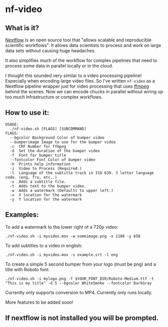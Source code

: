 # nf-video

## What is it?

[Nextflow](https://www.nextflow.io) is an open source tool that "allows scalable and reproducible scientific workflows". It allows data scientists to process and work on large data sets without causing huge headaches.

It also simplifies much of the workflow for complex pipelines that need to process some data in parallel locally or in the cloud.

I thought this sounded very similar to a video processing pipeline! Especially when encoding large video files. So I've written `nf-video` as a Nextflow pipeline wrapper just for video processing that uses [ffmpeg](https://www.ffmpeg.org) behind the scenes. Now we can encode chucks in parallel without wiring up too much infrastructure or complex workflows.

## How to use it:

```
USAGE:
  ./nf-video.sh [FLAGS] [SUBCOMMAND]
FLAGS:
  --bgcolor Background Color of bumper video
  --bumperimage Image to use for the bumper video
  -c  CRF Number for ffmpeg
  -d  Set the duration of the bumper video
  -f  Font for bumper title
  --fontcolor Font Color of bumper video
  -h  Prints help information
  -i  Video to Process (Required.)
  -l  Language of the subtitle track in ISO 639. 3 letter language code. (eng, fra, etc..)
  -s  Adds a subtitle file.
  -t  Adds text to the bumper video.
  -w  Adds a watermark (Defaults to upper left.)
  -x  X location for the watermark
  -y  Y location for the watermark
```

## Examples:

To add a watermark to the lower right of a 720p video:
```
./nf-video.sh -i myvideo.mov -w someimage.png -x 1180 -y 650
```

To add subtitles to a video in english:
```
./nf-video.sh -i myvideo.mov -s example.srt -l eng
```

To create a simple 5 second bumper from your logo (must be png) and a title with Roboto font:
```
./nf-video.sh -i mylogo.png -f $YOUR_FONT_DIR/Roboto-Medium.ttf -t "This is my title" -d 5 --bgcolor WhiteSmoke --fontcolor DarkGray
```

Currently only supports conversion to MP4.
Currently only runs locally.

More features to be added soon!

## If nextflow is not installed you will be prompted.